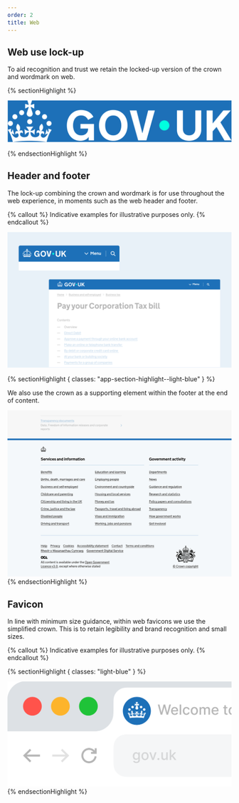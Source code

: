 ```yaml
---
order: 2
title: Web
---
```


## Web use lock-up

To aid recognition and trust we retain the locked-up version of the crown and wordmark on web.

{% sectionHighlight %}

<div class="flex-center img-scale">

![](./web-logo-primary.svg)

</div>
{% endsectionHighlight %}

## Header and footer

The lock-up combining the crown and wordmark is for use throughout the web experience, in moments such as the web header and footer.

{% callout %}
Indicative examples for illustrative purposes only.
{% endcallout %}

![Screenshot showing web header on mobile and desktop.](./web-headers-grouped.png)

{% sectionHighlight { classes: "app-section-highlight--light-blue" } %}

We also use the crown as a supporting element within the footer at the end of content.

![Screenshot showing web footer on desktop.](./web-footer-example.png)
{% endsectionHighlight %}

## Favicon

In line with minimum size guidance, within web favicons we use the simplified crown. This is to retain legibility and brand recognition and small sizes.

{% callout %}
Indicative examples for illustrative purposes only.
{% endcallout %}

{% sectionHighlight { classes: "light-blue" } %}

![Mockup showing the favicon in a browser tab.](./favicon.png)
{% endsectionHighlight %}
